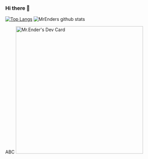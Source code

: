 ### Hi there 👋

[![Top Langs](https://github-readme-stats.vercel.app/api/top-langs/?username=MrEnder0)](https://github.com/MrEnder0/github-readme-stats)
![MrEnders github stats](https://github-readme-stats.vercel.app/api?username=MrEnder0)

ABC
<a href="https://app.daily.dev/Mr_Ender"><img src="https://api.daily.dev/devcards/de3895a136c64b82b92ed3350160c5f0.png?r=bo5" width="400" alt="Mr.Ender's Dev Card"/></a>
